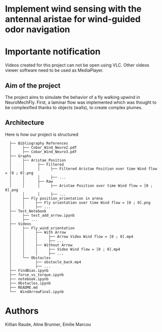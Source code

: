 # Implement wind sensing with the antennal aristae for wind-guided odor navigation

# Importante notification
Videos created for this project can not be open using VLC. Other videos viewer software need to be used as MediaPlayer.

## Aim of the project
The project aims to simulate the behavior of a fly walking upwind in NeuroMechFly. First, a laminar flow was implemented which was thought to be complexified thanks to objects (walls), to create complex plumes. 

## Architecture
Here is how our project is structured

      ├── Bibliography References
      │     ├── Cobar_Wind_Neuro2.pdf
      │     ├── Cobar_Wind_Neuro3.pdf
      ├── Graphs
      │     ├── Aristae_Position
      │     │      ├── Filtered
      │     │      │     ├── Filtered Aristae Position over time Wind flow = [0 ; 0].png
      │     │      │     ├── ... 
      │     │      ├── Raw
      │     │      │     ├── Aristae Position over time Wind flow = [0 ; 0].png
      │     │      │     ├── ...
      │     ├── Fly position_orientation in arena
      │     │     ├── Fly orientation over time Wind flow = [0 ; 0].png
      │     │     ├── ... 
      ├── Test_Notebook
      │     ├── test_add_arrow.ipynb
      │     ├── ... 
      ├── Videos
      │     ├── Fly_wind_orientation
      │     │     ├── With Arrow
      │     │     │     ├── Arrow Video Wind flow = [0 ; 0].mp4
      │     │     │     ├── ...
      │     │     ├── Without Arrow
      │     │     │     ├── Video Wind flow = [0 ; 0].mp4
      │     │     │     ├── ...
      │     └── Obstacles
      │           ├── obstacle_back.mp4
      │           ├── ...
      ├── FindBias.ipynb
      ├── force_vs_torque.ipynb
      ├── notebook.ipynb
      ├── Obstacles.ipynb
      ├── README.md
      └──  WindArrowFinal.ipynb        

# Authors
Killian Raude, Aline Brunner, Emilie Marcou
